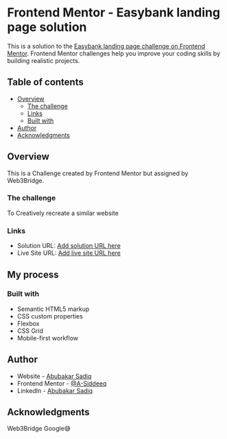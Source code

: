 # Frontend Mentor - Easybank landing page solution

This is a solution to the [Easybank landing page challenge on Frontend Mentor](https://www.frontendmentor.io/challenges/easybank-landing-page-WaUhkoDN). Frontend Mentor challenges help you improve your coding skills by building realistic projects. 

## Table of contents

- [Overview](#overview)
  - [The challenge](#the-challenge)
  - [Links](#links)
  - [Built with](#built-with)
- [Author](#author)
- [Acknowledgments](#acknowledgments)

## Overview
This is a Challenge created by Frontend Mentor but assigned by Web3Bridge.

### The challenge

To Creatively recreate a similar website


### Links

- Solution URL: [Add solution URL here](https://https://github.com/A-Siddeeq/easybank-landing-page-master)
- Live Site URL: [Add live site URL here](https://easybank-landing-page-bay-iota.vercel.app/)

## My process

### Built with

- Semantic HTML5 markup
- CSS custom properties
- Flexbox
- CSS Grid
- Mobile-first workflow

## Author

- Website - [Abubakar Sadiq](https://a-siddeeq.github.io)
- Frontend Mentor - [@A-Siddeeq](https://www.frontendmentor.io/profile/A-Siddeeq)
- LinkedIn - [Abubakar Sadiq](https://www.linkedin.com/in/abubakar-a-biologistintech)


## Acknowledgments

Web3Bridge
Google😅
